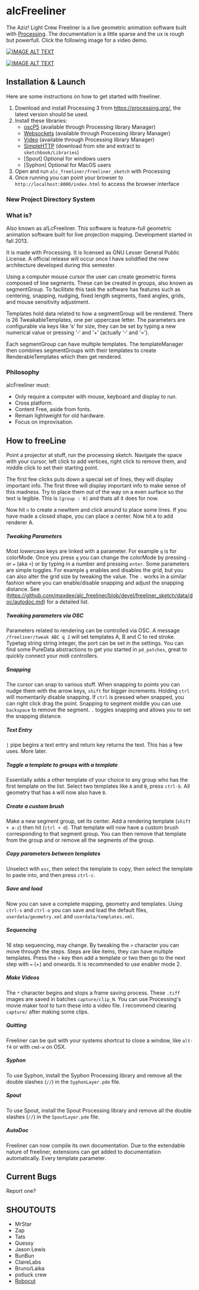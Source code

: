 
# alcFreeliner #

The Aziz! Light Crew Freeliner is a live geometric animation software built with [Processing](https://www.processing.org). The documentation is a little sparse and the ux is rough but powerfull. Click the following image for a video demo.

[![IMAGE ALT TEXT](doc/videopic.png)](https://vimeo.com/246850149 "New Video")

[![IMAGE ALT TEXT](http://img.youtube.com/vi/ktxSKXwmmeU/0.jpg)](http://www.youtube.com/watch?v=ktxSKXwmmeU "Do you know Freeliner?")


## Installation & Launch ##
Here are some instructions on how to get started with freeliner.

1. Download and install Processing 3 from <https://processing.org/>, the latest version should be used.
2. Install these libraries:
	* [oscP5](http://www.sojamo.de/libraries/oscP5/) (available through Processing library Manager)
	* [Websockets](https://github.com/alexandrainst/processing_websockets) (available through Processing library Manager)
	* [Video](https://processing.org/reference/libraries/video/index.html) (available through Processing library Manager)
	* [SimpleHTTP](http://diskordier.net/simpleHTTPServer/) (download from site and extract to `sketchbook/Libraries`)
	* [Spout] Optional for windows users
	* [Syphon] Optional for MacOS users
3. Open and run `alc_freeliner/freeliner_sketch` with Processing
4. Once running you can point your browser to `http://localhost:8000/index.html` to access the browser interface

### New Project Directory System


### What is? ###

Also known as a!LcFreeliner. This software is feature-full geometric animation software built for live projection mapping. Development started in fall 2013.

It is made with Processing. It is licensed as GNU Lesser General Public License. A official release will occur once I have solidified the new architecture developed during this semester.

Using a computer mouse cursor the user can create geometric forms composed of line segments. These can be created in groups, also known as segmentGroup. To facilitate this task the software has features such as centering, snapping, nudging, fixed length segments, fixed angles, grids, and mouse sensitivity adjustment.

Templates hold data related to how a segmentGroup will be rendered. There is 26 TweakableTemplates, one per uppercase letter. The parameters are configurable via keys like ‘s’ for size, they can be set by typing a new numerical value or pressing ‘-‘ and ‘+’ (actually ‘-‘ and ‘=’).

Each segmentGroup can have multiple templates. The templateManager then combines segmentGroups with their templates to create RenderableTemplates which then get rendered.

### Philosophy ###

alcFreeliner must:
- Only require a computer with mouse, keyboard and display to run.
- Cross platform.
- Content Free, aside from fonts.
- Remain lightweight for old hardware.
- Focus on improvisation.

## How to freeLine ##
Point a projector at stuff, run the processing sketch. Navigate the space with your cursor, left click to add vertices, right click to remove them, and middle click to set their starting point.

The first few clicks puts down a special set of lines, they will display important info. The first three will display important info to make sense of this madness. Try to place them out of the way on a even surface so the text is legible. This is `[group : 0]` and thats all it does for now.

Now hit `n` to create a newItem and click around to place some lines. If you have made a closed shape, you can place a center. Now hit `A` to add renderer A.



##### Tweaking Parameters
Most lowercase keys are linked with a parameter. For example `q` is for colorMode. Once you press `q` you can change the colorMode by pressing `-` or `=` (aka `+`) or by typing in a number and pressing `enter`. Some parameters are simple toggles. For example `g` enables and disables the grid, but you can also alter the grid size by tweaking the value. The `.` works in a similar fashion where you can enable/disable snapping and adjust the snapping distance.
See (https://github.com/maxdee/alc_freeliner/blob/devel/freeliner_sketch/data/doc/autodoc.md) for a detailed list.

##### Tweaking parameters via OSC
Parameters related to rendering can be controlled via OSC. A message `/freeliner/tweak ABC q 2` will set templates A, B and C to red stroke. Typetag string string integer, the port can be set in the settings. You can find some PureData abstractions to get you started in `pd_patches`, great to quickly connect your midi controllers.

##### Snapping
The cursor can snap to various stuff. When snapping to points you can nudge them with the arrow keys, `shift` for bigger increments. Holding `ctrl` will momentarily disable snapping. If `ctrl` is pressed when snapped, you can right click drag the point. Snapping to segment middle you can use `backspace` to remove the segment. `.` toggles snapping and allows you to set the snapping distance.

##### Text Entry
`|` pipe begins a text entry and return key returns the text. This has a few uses. More later.

##### Toggle a template to groups with a template
Essentially adds a other template of your choice to any group who has the first template on the list.
Select two templates like `A` and `B`, press `ctrl-b`. All geometry that has `A` will now also have `B`.

##### Create a custom brush
Make a new segment group, set its center. Add a rendering template (`shift + a-z`) then hit (`ctrl + d`). That template will now have a custom brush corresponding to that segment group. You can then remove that template from the group and or remove all the segments of the group.

##### Copy parameters between templates
Unselect with `esc`, then select the template to copy, then select the template to paste into, and then press `ctrl-c`.   

##### Save and load
Now you can save a complete mapping, geometry and templates. Using `ctrl-s` and `ctrl-o` you can save and load the default files, `userdata/geometry.xml` and `userdata/templates.xml`.

##### Sequencing
16 step sequencing, may change. By tweaking the `>` character you can move through the steps. Steps are like items, they can have multiple templates. Press the `>` key then add a template or two then go to the next step with `=` (+) and onwards. It is recommended to use enabler mode 2.

##### Make Videos
The `*` character begins and stops a frame saving process. These `.tiff` images are saved in batches `capture/clip_N`. You can use Processing's movie maker tool to turn these into a video file. I recommend clearing `capture/` after making some clips.

##### Quitting
Freeliner can be quit with your systems shortcut to close a window, like `alt-f4` or with `cmd-w` on OSX.

##### Syphon
To use Syphon, install the Syphon Processing library and remove all the double slashes (`//`) in the `SyphonLayer.pde` file.

##### Spout
To use Spout, install the Spout Processing library and remove all the double slashes (`//`) in the `SpoutLayer.pde` file.

##### AutoDoc
Freeliner can now compile its own documentation. Due to the extendable nature of freeliner, extensions can get added to documentation automatically. Every template parameter.

## Current Bugs ##
Report one?

## SHOUTOUTS ##
* MrStar
* Zap
* Tats
* Quessy
* Jason Lewis
* BunBun
* ClaireLabs
* Bruno/Laika
* potluck crew
* [Robocut](http://robocutstudio.com/)
